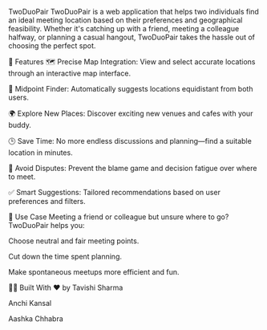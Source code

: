 TwoDuoPair
TwoDuoPair is a web application that helps two individuals find an ideal meeting location based on their preferences and geographical feasibility. Whether it's catching up with a friend, meeting a colleague halfway, or planning a casual hangout, TwoDuoPair takes the hassle out of choosing the perfect spot.

🚀 Features
🗺️ Precise Map Integration: View and select accurate locations through an interactive map interface.

👫 Midpoint Finder: Automatically suggests locations equidistant from both users.

🌍 Explore New Places: Discover exciting new venues and cafes with your buddy.

🕒 Save Time: No more endless discussions and planning—find a suitable location in minutes.

🤝 Avoid Disputes: Prevent the blame game and decision fatigue over where to meet.

✅ Smart Suggestions: Tailored recommendations based on user preferences and filters.

🎯 Use Case
Meeting a friend or colleague but unsure where to go? TwoDuoPair helps you:

Choose neutral and fair meeting points.

Cut down the time spent planning.

Make spontaneous meetups more efficient and fun.

👩‍💻 Built With ❤️ by
Tavishi Sharma

Anchi Kansal

Aashka Chhabra
